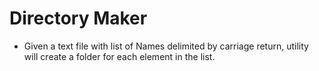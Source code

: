 <h1>Directory Maker</h1>
<ul>
<li> Given a text file with list of Names delimited by carriage return, utility will create a folder for each element in the list. </li>
</ul>
